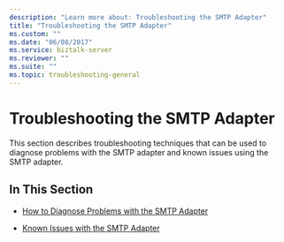 ```yaml
---
description: "Learn more about: Troubleshooting the SMTP Adapter"
title: "Troubleshooting the SMTP Adapter"
ms.custom: ""
ms.date: "06/08/2017"
ms.service: biztalk-server
ms.reviewer: ""
ms.suite: ""
ms.topic: troubleshooting-general
---
```

# Troubleshooting the SMTP Adapter
This section describes troubleshooting techniques that can be used to diagnose problems with the SMTP adapter and known issues using the SMTP adapter.  
  
## In This Section  
  
-   [How to Diagnose Problems with the SMTP Adapter](../core/how-to-diagnose-problems-with-the-smtp-adapter.md)  
  
-   [Known Issues with the SMTP Adapter](../core/known-issues-with-the-smtp-adapter.md)
